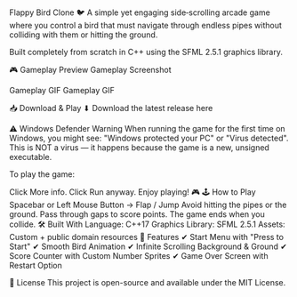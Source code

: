 Flappy Bird Clone 🐦
A simple yet engaging side‑scrolling arcade game where you control a bird that must navigate through endless pipes without colliding with them or hitting the ground.

Built completely from scratch in C++ using the SFML 2.5.1 graphics library.

🎮 Gameplay Preview
Gameplay Screenshot

Gameplay GIF
Gameplay GIF

📥 Download & Play
⬇ Download the latest release here

⚠ Windows Defender Warning
When running the game for the first time on Windows, you might see:
"Windows protected your PC" or "Virus detected".
This is NOT a virus — it happens because the game is a new, unsigned executable.

To play the game:

Click More info.
Click Run anyway.
Enjoy playing! 🎮
🕹 How to Play
Spacebar or Left Mouse Button → Flap / Jump
Avoid hitting the pipes or the ground.
Pass through gaps to score points.
The game ends when you collide.
🛠 Built With
Language: C++17
Graphics Library: SFML 2.5.1
Assets: Custom + public domain resources
📌 Features
✔ Start Menu with "Press to Start"
✔ Smooth Bird Animation
✔ Infinite Scrolling Background & Ground
✔ Score Counter with Custom Number Sprites
✔ Game Over Screen with Restart Option

📄 License
This project is open-source and available under the MIT License.

